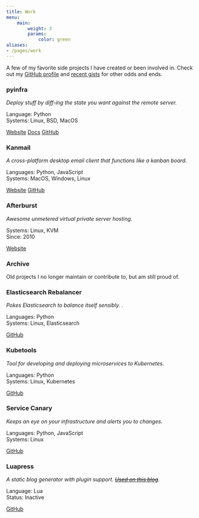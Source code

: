```yaml
---
title: Work
menu:
    main:
        weight: 3
        params:
            color: green
aliases:
- /pages/work
---
```


A few of my favorite side projects I have created or been involved in. Check out my [GitHub profile](https://github.com/Fizzadar) and [recent gists](https://gist.github.com/Fizzadar) for other odds and ends.

<div class="work">
    <h3>pyinfra</h3>
    <p class="description"><em>Deploy stuff by diff-ing the state you want against the remote server.</em></p>
    <p class="meta"><span>Language:</span> Python<br /><span>Systems:</span> Linux, BSD, MacOS</p>
    <p>
        <a class="button" href="https://pyinfra.com">Website</a>
        <a class="button" href="https://docs.pyinfra.com">Docs</a>
        <a class="button" href="https://github.com/pyinfra-dev/pyinfra">GitHub</a>
    </p>
</div>

<div class="work">
    <h3>Kanmail</h3>
    <p class="description"><em>A cross-platform desktop email client that functions like a kanban board.</em></p>
    <p class="meta"><span>Languages:</span> Python, JavaScript<br /><span>Systems:</span> MacOS, Windows, Linux</p>
    <p>
        <a class="button" href="https://kanmail.io">Website</a>
        <a class="button" href="https://github.com/Oxygem/Kanmail">GitHub</a>
    </p>
</div>

<div class="work">
    <h3>Afterburst</h3>
    <p class="description"><em>Awesome unmetered virtual private server hosting.</em></p>
    <p class="meta"><span>Systems:</span> Linux, KVM<br /><span>Since:</span> 2010</p>
    <p>
        <a class="button" href="https://afterburst.com">Website</a>
    </p>
</div>

<h3>Archive</h3>
<p>Old projects I no longer maintain or contribute to, but am still proud of.</p>

<div class="work">
    <h3>Elasticsearch Rebalancer</h3>
    <p class="description"><em>Pokes Elasticsearch to balance itself sensibly. .</em></p>
    <p class="meta"><span>Languages:</span> Python<br /><span>Systems:</span> Linux, Elasticsearch</p>
    <p>
        <a class="button" href="https://github.com/EDITD/elasticsearch-rebalancer">GitHub</a>
    </p>
</div>

<div class="work">
    <h3>Kubetools</h3>
    <p class="description"><em>Tool for developing and deploying microservices to Kubernetes.</em></p>
    <p class="meta"><span>Languages:</span> Python<br /><span>Systems:</span> Linux, Kubernetes</p>
    <p>
        <a class="button" href="https://github.com/EDITD/kubetools">GitHub</a>
    </p>
</div>

<div class="work">
    <h3>Service Canary</h3>
    <p class="description"><em>Keeps an eye on your infrastructure and alerts you to changes.</em></p>
    <p class="meta"><span>Languages:</span> Python, JavaScript<br /><span>Systems:</span> Linux</p>
    <p>
        <a class="button" href="https://github.com/Oxygem/canaryd">GitHub</a>
    </p>
</div>

<div class="work">
    <h3>Luapress</h3>
    <p class="description"><em>A static blog generator with plugin support. <a href="/posts/migrating-this-blog-to-hugo/"><strike>Used on this blog</strike></a>.</em></p>
    <p class="meta"><span>Language:</span> Lua<br /><span>Status:</span> Inactive</p>
    <p>
        <a class="button" href="https://github.com/Fizzadar/Luapress">GitHub</a>
    </p>
</div>

